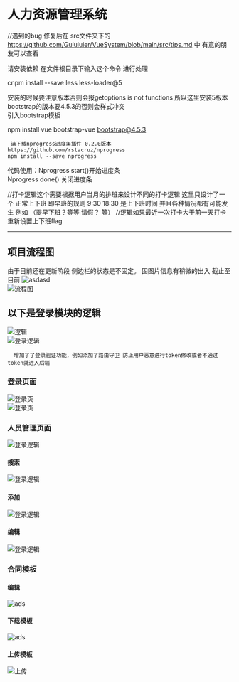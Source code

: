 # 人力资源管理系统
  
 //遇到的bug 修复后在 src文件夹下的 https://github.com/Guiuiuier/VueSystem/blob/main/src/tips.md 中 有意的朋友可以查看   
 
请安装依赖  在文件根目录下输入这个命令 进行处理    

  cnpm install --save less less-loader@5  

 安装的时候要注意版本否则会报getoptions is not functions 所以这里安装5版本  
  bootstrap的版本要4.5.3的否则会样式冲突   
 引入bootstrap模板 

  npm install vue bootstrap-vue bootstrap@4.5.3

     请下载nprogress进度条插件 0.2.0版本  
    https://github.com/rstacruz/nprogress 
    npm install --save nprogress  
   代码使用：Nprogress start()开始进度条  
      Nprogress done()  关闭进度条  

//打卡逻辑这个需要根据用户当月的排班来设计不同的打卡逻辑 这里只设计了一个 正常上下班 即早班的规则 9:30 18:30 是上下班时间  并且各种情况都有可能发生 例如 （提早下班？等等 请假？ 等） 
 //逻辑如果最近一次打卡大于前一天打卡 重新设置上下班flag  
**** 
## 项目流程图
   由于目前还在更新阶段 侧边栏的状态是不固定。 固图片信息有稍微的出入 
   截止至目前 
   ![asdasd](https://github.com/Guiuiuier/VueSystem/blob/main/public/Introduce%20image/%E4%BE%A7%E8%BE%B9%E6%A0%8F%E7%8A%B6%E6%80%81.png)  
   ![流程图](https://github.com/Guiuiuier/VueSystem/blob/main/public/Introduce%20image/%E6%B5%81%E7%A8%8B.png)  
## 以下是登录模块的逻辑  
  ![逻辑](https://github.com/Guiuiuier/VueSystem/blob/main/public/Introduce%20image/%E6%B5%81%E7%A8%8B%E5%9B%BE.jpg)  
  ![登录逻辑](https://github.com/Guiuiuier/VueHRsystem/blob/main/public/Introduce%20image/%E7%99%BB%E5%BD%95%E9%80%BB%E8%BE%91.png)  
  
      增加了了登录验证功能，例如添加了路由守卫 防止用户恶意进行token修改或者不通过token就进入后端  

### 登录页面 
  ![登录页](https://github.com/Guiuiuier/VueHRsystem/blob/main/public/Introduce%20image/5902d342247d8ffd3e0bbf7c1b380c9.png)  
  ![登录页](https://github.com/Guiuiuier/VueHRsystem/blob/main/public/Introduce%20image/ff6928a06d706a1bb6263c3771a9c26.png)  
### 人员管理页面
 ![登录逻辑](https://github.com/Guiuiuier/VueSystem/blob/main/public/Introduce%20image/%E4%BA%BA%E5%91%98%E6%A8%A1%E5%9D%97.png)   
#### 搜索
 ![登录逻辑](https://github.com/Guiuiuier/VueSystem/blob/main/public/Introduce%20image/%E6%90%9C%E7%B4%A2%E6%9D%BF%E5%9D%97.png)   
#### 添加
 ![登录逻辑](https://github.com/Guiuiuier/VueSystem/blob/main/public/Introduce%20image/%E6%B7%BB%E5%8A%A0%E6%9D%BF%E5%9D%97.png)   
#### 编辑
 ![登录逻辑](https://github.com/Guiuiuier/VueSystem/blob/main/public/Introduce%20image/%E7%BC%96%E8%BE%91%E6%9D%BF%E5%9D%97.png)   

### 合同模板
 #### 编辑
 ![ads](https://github.com/Guiuiuier/VueSystem/blob/main/public/Introduce%20image/%E4%BF%AE%E6%94%B9%E4%B8%8B%E8%BD%BD%E4%BF%A1%E6%81%AF.png)  
 #### 下载模板
  ![ads](https://github.com/Guiuiuier/VueSystem/blob/main/public/Introduce%20image/%E4%B8%8B%E8%BD%BD.png)   
  
  #### 上传模板
  ![上传](https://github.com/Guiuiuier/VueSystem/blob/main/public/Introduce%20image/%E4%B8%8A%E4%BC%A0.png)  


